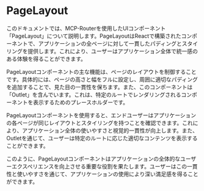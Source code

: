 # PageLayout

このドキュメントでは、MCP-Routerを使用したUIコンポーネント「PageLayout」について説明します。PageLayoutはReactで構築されたコンポーネントで、アプリケーションの全ページに対して一貫したパディングとスタイリングを提供します。これにより、ユーザーはアプリケーション全体で統一感のある体験を得ることができます。

PageLayoutコンポーネントの主な機能は、ページのレイアウトを制御することです。具体的には、ページの高さと幅をフルに設定し、周囲に適切なパディングを追加することで、見た目の一貫性を保ちます。また、このコンポーネントは「Outlet」を含んでいます。これは、特定のルートでレンダリングされるコンポーネントを表示するためのプレースホルダーです。

PageLayoutコンポーネントを使用すると、エンドユーザーはアプリケーションの各ページが同じレイアウトとスタイリングを持つことを確認できます。これにより、アプリケーション全体の使いやすさと視覚的一貫性が向上します。また、Outletを通じて、ユーザーは特定のルートに応じた適切なコンテンツを表示することができます。

このように、PageLayoutコンポーネントはアプリケーションの全体的なユーザーエクスペリエンスを向上させる重要な役割を果たします。ユーザーはこの一貫性と使いやすさを通じて、アプリケーションの使用により深い満足感を得ることができます。